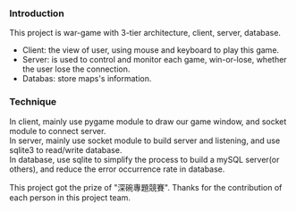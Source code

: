 ### Introduction
This project is war-game with 3-tier architecture, client, server, database.
* Client: the view of user, using mouse and keyboard to play this game.
* Server: is used to control and monitor each game, win-or-lose, whether the user lose the connection.
* Databas: store maps's information.

### Technique
In client, mainly use pygame module to draw our game window, and socket module to connect server.  
In server, mainly use socket module to build server and listening, and use sqlite3 to read/write database.  
In database, use sqlite to simplify the process to build a mySQL server(or others), and reduce the error occurrence rate in database.  








This project got the prize of "深碗專題競賽".
Thanks for the contribution of each person in this project team.